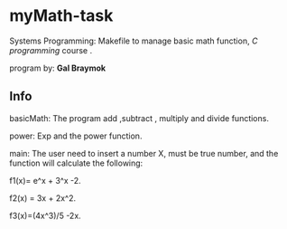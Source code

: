 # myMath-task
Systems Programming: Makefile to manage basic math function, *C programming* course .


program by: **Gal Braymok**

## Info
basicMath: 
The program add ,subtract , multiply and divide functions.

power: 
Exp and the power function.

main:
The user need to insert a number X, must be true number, and the function will calculate the following:

f1(x)= e^x + 3^x -2.

f2(x) = 3x + 2x^2.

f3(x)=(4x^3)/5 -2x.



